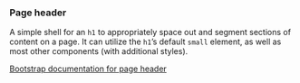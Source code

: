 ### Page header

A simple shell for an `h1` to appropriately space out and segment sections of content on a page. It can utilize the `h1`’s default `small` element, as well as most other components (with additional styles).

[Bootstrap documentation for page header][bootstrap docs]


[bootstrap docs]: http://getbootstrap.com/components/#page-header
